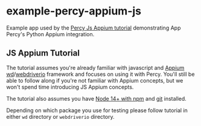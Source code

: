 # example-percy-appium-js
Example app used by the [Percy Js Appium tutorial](https://docs.percy.io/docs/js-appium-testing-tutorial) demonstrating App Percy's Python Appium integration.

## JS Appium Tutorial

The tutorial assumes you're already familiar with javascript and
[Appium](https://appium.io/) [wd](https://github.com/admc/wd)/[webdriverio](https://github.com/webdriverio/webdriverio) framework and focuses on using it with Percy. You'll still
be able to follow along if you're not familiar with Appium concepts, but we won't spend time introducing JS Appium concepts.


The tutorial also assumes you have [Node 14+ with
npm](https://nodejs.org/en/download/) and
[git](https://git-scm.com/book/en/v2/Getting-Started-Installing-Git) installed.

Depending on which package you use for testing please follow tutorial in either `wd` directory or `webdriverio` directory.
